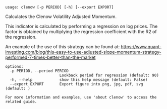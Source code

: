 ```
usage: clenow [-p PERIOD] [-h] [--export EXPORT]
```
Calculates the Clenow Volatility Adjusted Momentum.

This indicator is calculated by performing a regression on log prices.  The factor is obtained by multiplying the
regression coefficient with the R2 of the regression.  

An example of the use of this strategy can be found at:
https://www.quant-investing.com/blog/this-easy-to-use-adjusted-slope-momentum-strategy-performed-7-times-better-than-the-market

```
options:
  -p PERIOD, --period PERIOD
                        Lookback period for regression (default: 90)
  -h, --help            show this help message (default: False)
  --export EXPORT       Export figure into png, jpg, pdf, svg (default: )

For more information and examples, use 'about clenow' to access the related guide.
```